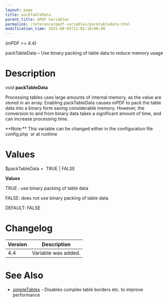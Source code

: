 ```yaml
---
layout: page
title: packTableData
parent_title: mPDF Variables
permalink: /reference/mpdf-variables/packtabledata.html
modification_time: 2015-08-05T12:02:16+00:00
---
```


(mPDF >= 4.4)

packTableData – Use binary packing of table data to reduce memory usage

# Description

void **packTableData**

Processing tables uses large amounts of internal memory, as the value are stored in an array. Enabling packTableData causes mPDF to pack the table data into a binary form saving considerable memory. However, the conversion to and from binary data takes a significant amount of time, and can increase processing time.

<div class="alert alert-info" role="alert">**Note:** This variable can be changed either in the configuration file <span class="filename">config.php</span>  or at runtime</div>

# Values

<span class="parameter">$packTableData</span> =  <span class="smallblock">TRUE </span>| <span class="smallblock">FALSE</span>

**Values**

<span class="smallblock">TRUE </span>: use binary packing of table data

<span class="smallblock">FALSE</span>: does not use binary packing of table data

<span class="smallblock">DEFAULT</span>: <span class="smallblock">FALSE</span>

# Changelog

<table class="table"> <thead>
<tr> <th>Version</th><th>Description</th> </tr>
</thead> <tbody>
<tr>
<td>4.4</td>
<td>Variable was added.</td>
</tr>
</tbody> </table>

# See Also

<ul>
<li><a href="{{ "/reference/mpdf-variables/simpletables.html" | prepend: site.baseurl }}">simpleTables</a> - Disables complex table borders etc. to improve performance</li>
</ul>

